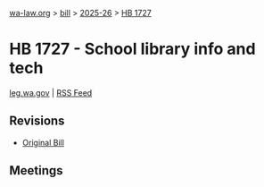 [wa-law.org](/) > [bill](/bill/) > [2025-26](/bill/2025-26/) > [HB 1727](/bill/2025-26/hb/1727/)

# HB 1727 - School library info and tech
[leg.wa.gov](https://app.leg.wa.gov/billsummary?BillNumber=1727&Year=2025&Initiative=false) | [RSS Feed](./rss.xml)

## Revisions
* [Original Bill](1/)

## Meetings